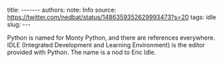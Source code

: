 title: -------
authors: 
note: Info
source: https://twitter.com/nedbat/status/1486359352629993473?s=20
tags: idle
slug: ---

Python is named for Monty Python, and there are references everywhere.  IDLE (Integrated Development and Learning Environment) is the editor provided with Python.  The name is a nod to Eric Idle.